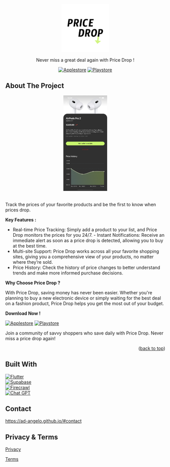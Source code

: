 <a id="readme-top"></a>

<!-- PROJECT LOGO -->
<div align="center">
  <a href="https://github.com/ad-angelo/price-drop">
    <img src="assets/price_drop_icon_512.png" alt="Logo" width="150" height="150">
  </a>

<p align="center">Never miss a great deal again with Price Drop !</p>
</div>

<center>

[![Applestore][Applestore-free]][Applestore-url]
[![Playstore][Playstore-free]][Playstore-url]

</center>

<!-- ABOUT THE PROJECT -->

## About The Project

<div align="center">
    <img src="assets/app_screenshot.png" alt="Logo" height="300">
</div>
<br />

Track the prices of your favorite products and be the first to know when prices
drop.

**Key Features :**

- Real-time Price Tracking: Simply add a product to your list, and Price Drop
  monitors the prices for you 24/7. - Instant Notifications: Receive an
  immediate alert as soon as a price drop is detected, allowing you to buy at
  the best time.
- Multi-site Support: Price Drop works across all your favorite shopping sites,
  giving you a comprehensive view of your products, no matter where they’re
  sold.
- Price History: Check the history of price changes to better understand trends
  and make more informed purchase decisions.

**Why Choose Price Drop ?**

With Price Drop, saving money has never been easier. Whether you're planning to
buy a new electronic device or simply waiting for the best deal on a fashion
product, Price Drop helps you get the most out of your budget.

**Download Now !**

[![Applestore][Applestore]][Applestore-url]
[![Playstore][Playstore]][Playstore-url]

Join a community of savvy shoppers who save daily with Price Drop. Never miss a
price drop again!

<p align="right">(<a href="#readme-top">back to top</a>)</p>

## Built With

[![Flutter][Flutter.dev]][Flutter-url]\
[![Supabase][Supabase.com]][Supabase-url]\
[![Firecrawl][Firecrawl.dev]][Firecrawl-url]\
[![Chat GPT][Chatgpt.com]][Chatgpt-url]

<!-- CONTACT -->

## Contact

https://ad-angelo.github.io/#contact

<!-- ACKNOWLEDGMENTS -->

## Privacy & Terms

[Privacy](https://ad-angelo.github.io/price-drop/en/privacy)

[Terms](https://ad-angelo.github.io/price-drop/en/terms)

<!-- MARKDOWN LINKS & IMAGES -->
<!-- https://www.markdownguide.org/basic-syntax/#reference-style-links -->

[Flutter.dev]: https://img.shields.io/badge/flutter-deepskyblue?logo=flutter&style=for-the-badge
[Flutter-url]: https://flutter.dev
[Supabase.com]: https://img.shields.io/badge/supabase-black?logo=supabase&style=for-the-badge
[Supabase-url]: https://supabase.com
[Firecrawl.dev]: https://img.shields.io/badge/🔥%20firecrawl-orange?style=for-the-badge
[Firecrawl-url]: https://www.firecrawl.dev
[Chatgpt.com]: https://img.shields.io/badge/chat%20gpt-74aa9c?logo=openai&style=for-the-badge
[Chatgpt-url]: https://chatgpt.com
[Applestore]: https://img.shields.io/badge/apple%20store-%20-dodgerblue?&logo=apple&style=for-the-badge
[Applestore-free]: https://img.shields.io/badge/apple%20store-free%20!-dodgerblue?&logo=apple&style=for-the-badge
[Applestore-url]: https://apps.apple.com/fr/app/price-drop/id6621245639
[Playstore]: https://img.shields.io/badge/play%20store-%20-springgreen?&logo=google-play&style=for-the-badge
[Playstore-free]: https://img.shields.io/badge/play%20store-free%20!-springgreen?&logo=google-play&style=for-the-badge
[Playstore-url]: https://play.google.com/store/apps/details?id=com.adangelo.priceDrop
